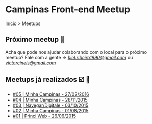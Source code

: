 Campinas Front-end Meetup
======

[Início](../README.md) > Meetups

## Próximo meetup :calendar:

Acha que pode nos ajudar colaborando com o local para o próximo meetup? Fale com a gente => *biel.ribeiro1990@gmail.com* ou *victorcineis@gmail.com*

## Meetups já realizados :ballot_box_with_check: :facepunch:

* [#05 | Minha Campinas - 27/02/2016](edicoes/05.md)
* [#04 | Minha Campinas - 28/11/2015](edicoes/04.md)
* [#03 | Navegar/Digitale - 03/10/2015](edicoes/03.md)
* [#02 | Minha Campinas - 01/08/2015](edicoes/02.md)
* [#01 | Princi Web - 26/06/2015](edicoes/01.md)
